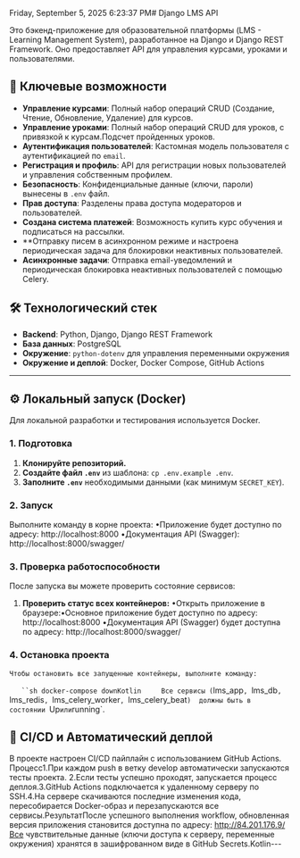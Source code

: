 Friday, September 5, 2025 6:23:37 PM# Django LMS API

Это бэкенд-приложение для образовательной платформы (LMS - Learning Management System), разработанное на Django и Django REST Framework. Оно предоставляет API для управления курсами, уроками и пользователями.

## 🚀 Ключевые возможности

-   **Управление курсами**: Полный набор операций CRUD (Создание, Чтение, Обновление, Удаление) для курсов.
-   **Управление уроками**: Полный набор операций CRUD для уроков, с привязкой к курсам.Подсчет пройденных уроков.
-   **Аутентификация пользователей**: Кастомная модель пользователя с аутентификацией по `email`.
-   **Регистрация и профиль**: API для регистрации новых пользователей и управления собственным профилем.
-   **Безопасность**: Конфиденциальные данные (ключи, пароли) вынесены в `.env` файл.
-   **Прав доступа**: Разделены права доступа модераторов и пользователей.
-   **Создана система платежей**: Возможность купить курс обучения и подписаться на рассылки.
-   **Отправку писем в асинхронном режиме и настроена периодическая задача для блокировки неактивных пользователей. 
-   **Асинхронные задачи**: Отправка email-уведомлений и периодическая блокировка неактивных пользователей с помощью Celery.


## 🛠️ Технологический стек

-   **Backend**: Python, Django, Django REST Framework
-   **База данных**: PostgreSQL
-   **Окружение**: `python-dotenv` для управления переменными окружения
-   **Окружение и деплой**: Docker, Docker Compose, GitHub Actions

---

## ⚙️ Локальный запуск (Docker)

Для локальной разработки и тестирования используется Docker.

### 1. Подготовка

1.  **Клонируйте репозиторий.**
2.  **Создайте файл `.env`** из шаблона: `cp .env.example .env`.
3.  **Заполните `.env`** необходимыми данными (как минимум `SECRET_KEY`).

### 2. Запуск

Выполните команду в корне проекта:
•Приложение будет доступно по адресу: http://localhost:8000
•Документация API (Swagger): http://localhost:8000/swagger/


### 3. Проверка работоспособности

После запуска вы можете проверить состояние сервисов:

1.  **Проверить статус всех контейнеров:**
   •Открыть приложение в браузере:•Основное приложение будет доступно по адресу: http://localhost:8000
   •Документация API (Swagger) будет доступна по адресу: http://localhost:8000/swagger/

### 4. Остановка проекта
    Чтобы остановить все запущенные контейнеры, выполните команду: 
`   ``sh docker-compose downKotlin    
    Все сервисы (`lms_app`, `lms_db`, `lms_redis`, `lms_celery_worker`, `lms_celery_beat`) 
    должны быть в состоянии `Up` или `running`.


## 🔄 CI/CD и Автоматический деплой
В проекте настроен CI/CD пайплайн с использованием GitHub Actions.
Процесс1.При каждом push в ветку develop автоматически запускаются тесты проекта.
2.Если тесты успешно проходят, запускается процесс деплоя.3.GitHub Actions подключается к удаленному серверу по SSH.4.На сервере скачиваются последние изменения кода, пересобирается Docker-образ и перезапускаются все сервисы.РезультатПосле успешного выполнения workflow, обновленная версия приложения становится доступна по адресу: http://84.201.176.9/Все чувствительные данные (ключи доступа к серверу, переменные окружения) хранятся в зашифрованном виде в GitHub Secrets.Kotlin---
